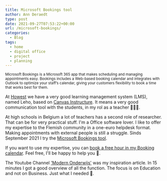 ```yaml
---
title: Microsoft Bookings tool
author: Ann Deraedt
type: post
date: 2021-09-27T07:53:22+00:00
url: /microsoft-bookings/
categories:
  - Blog
tags:
  - home
  - digital office
  - project
  - planning
---
```

<small>Microsoft Bookings is a Microsoft 365 app that makes scheduling and managing appointments easy. Bookings includes a Web-based booking calendar and integrates with Outlook to optimize your staff’s calendar, giving your customers flexibility to book a time that works best for them. </small>

At [Howest](https://www.howest.be) we have a very good learning management system (LMS), named Leho, based on [Canvas Instructure](https://www.instructure.com/en-gb/canvas). It means a very good communication tool with the students, in my rol as a teacher 👩🏼‍🏫.

At high schools in Belgium a lot of teachers has a second role of researcher. That can be for very practical stuff. I'm a Office software lover. I like to offer my expertise to the Flemish community in a one-euro helpdesk format. Making appointments with external people is still a struggle. Sinds September 2021 I try the [Microsoft Bookings tool](https://docs.microsoft.com/en-us/microsoft-365/bookings/bookings-faq?view=o365-worldwide).

<content-image src="/img/microsoft-bookings.png" alt="Schedule an appointment for your office automation question"></content-image>

If you want to use my expertise, you can [book a free hour in my Booking calendar](https://outlook.office365.com/owa/calendar/Howest3419277@hogeschool-wvl.be/bookings/). Feel free, I'll be happy to help you 🙏.

The Youtube Channel ['Modern Onderwijs'](https://www.youtube.com/watch?v=-Mt-LA8lIZ0) was my inspiration article. In 15 minutes I got a good overview of all the function. The focus is on Education and not on Business. Just what I needed 💪.